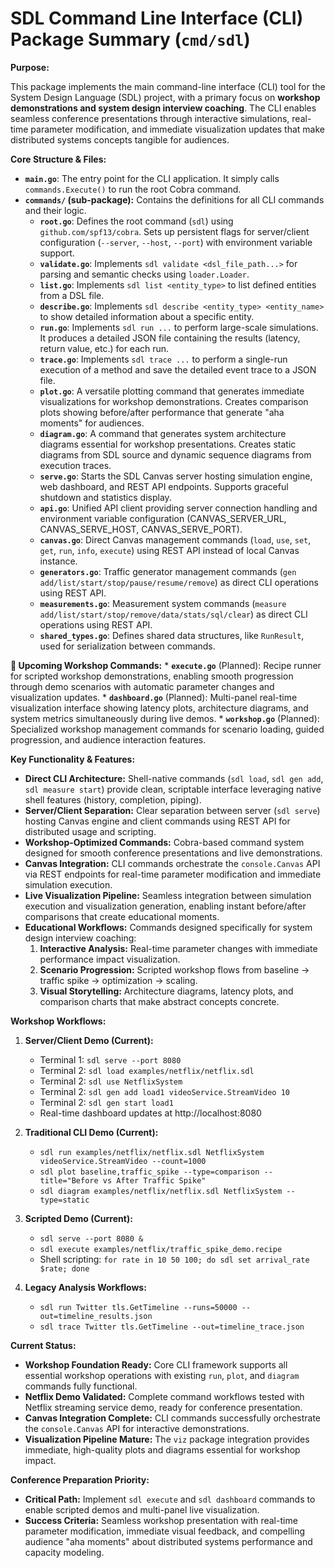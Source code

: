 # SDL Command Line Interface (CLI) Package Summary (`cmd/sdl`)

**Purpose:**

This package implements the main command-line interface (CLI) tool for the System Design Language (SDL) project, with a primary focus on **workshop demonstrations and system design interview coaching**. The CLI enables seamless conference presentations through interactive simulations, real-time parameter modification, and immediate visualization updates that make distributed systems concepts tangible for audiences.

**Core Structure & Files:**

*   **`main.go`**: The entry point for the CLI application. It simply calls `commands.Execute()` to run the root Cobra command.
*   **`commands/` (sub-package):** Contains the definitions for all CLI commands and their logic.
    *   **`root.go`**: Defines the root command (`sdl`) using `github.com/spf13/cobra`. Sets up persistent flags for server/client configuration (`--server`, `--host`, `--port`) with environment variable support.
    *   **`validate.go`**: Implements `sdl validate <dsl_file_path...>` for parsing and semantic checks using `loader.Loader`.
    *   **`list.go`**: Implements `sdl list <entity_type>` to list defined entities from a DSL file.
    *   **`describe.go`**: Implements `sdl describe <entity_type> <entity_name>` to show detailed information about a specific entity.
    *   **`run.go`**: Implements `sdl run ...` to perform large-scale simulations. It produces a detailed JSON file containing the results (latency, return value, etc.) for each run.
    *   **`trace.go`**: Implements `sdl trace ...` to perform a single-run execution of a method and save the detailed event trace to a JSON file.
    *   **`plot.go`**: A versatile plotting command that generates immediate visualizations for workshop demonstrations. Creates comparison plots showing before/after performance that generate "aha moments" for audiences.
    *   **`diagram.go`**: A command that generates system architecture diagrams essential for workshop presentations. Creates static diagrams from SDL source and dynamic sequence diagrams from execution traces.
    *   **`serve.go`**: Starts the SDL Canvas server hosting simulation engine, web dashboard, and REST API endpoints. Supports graceful shutdown and statistics display.
    *   **`api.go`**: Unified API client providing server connection handling and environment variable configuration (CANVAS_SERVER_URL, CANVAS_SERVE_HOST, CANVAS_SERVE_PORT).
    *   **`canvas.go`**: Direct Canvas management commands (`load`, `use`, `set`, `get`, `run`, `info`, `execute`) using REST API instead of local Canvas instance.
    *   **`generators.go`**: Traffic generator management commands (`gen add/list/start/stop/pause/resume/remove`) as direct CLI operations using REST API.
    *   **`measurements.go`**: Measurement system commands (`measure add/list/start/stop/remove/data/stats/sql/clear`) as direct CLI operations using REST API.
    *   **`shared_types.go`**: Defines shared data structures, like `RunResult`, used for serialization between commands.

**🎪 Upcoming Workshop Commands:**
    *   **`execute.go`** (Planned): Recipe runner for scripted workshop demonstrations, enabling smooth progression through demo scenarios with automatic parameter changes and visualization updates.
    *   **`dashboard.go`** (Planned): Multi-panel real-time visualization interface showing latency plots, architecture diagrams, and system metrics simultaneously during live demos.
    *   **`workshop.go`** (Planned): Specialized workshop management commands for scenario loading, guided progression, and audience interaction features.

**Key Functionality & Features:**

*   **Direct CLI Architecture:** Shell-native commands (`sdl load`, `sdl gen add`, `sdl measure start`) provide clean, scriptable interface leveraging native shell features (history, completion, piping).
*   **Server/Client Separation:** Clear separation between server (`sdl serve`) hosting Canvas engine and client commands using REST API for distributed usage and scripting.
*   **Workshop-Optimized Commands:** Cobra-based command system designed for smooth conference presentations and live demonstrations.
*   **Canvas Integration:** CLI commands orchestrate the `console.Canvas` API via REST endpoints for real-time parameter modification and immediate simulation execution.
*   **Live Visualization Pipeline:** Seamless integration between simulation execution and visualization generation, enabling instant before/after comparisons that create educational moments.
*   **Educational Workflows:** Commands designed specifically for system design interview coaching:
    1.  **Interactive Analysis:** Real-time parameter changes with immediate performance impact visualization.
    2.  **Scenario Progression:** Scripted workshop flows from baseline → traffic spike → optimization → scaling.
    3.  **Visual Storytelling:** Architecture diagrams, latency plots, and comparison charts that make abstract concepts concrete.

**Workshop Workflows:**

1.  **Server/Client Demo (Current):**
    *   Terminal 1: `sdl serve --port 8080`
    *   Terminal 2: `sdl load examples/netflix/netflix.sdl`
    *   Terminal 2: `sdl use NetflixSystem`
    *   Terminal 2: `sdl gen add load1 videoService.StreamVideo 10`
    *   Terminal 2: `sdl gen start load1`
    *   Real-time dashboard updates at http://localhost:8080

2.  **Traditional CLI Demo (Current):**
    *   `sdl run examples/netflix/netflix.sdl NetflixSystem videoService.StreamVideo --count=1000`
    *   `sdl plot baseline,traffic_spike --type=comparison --title="Before vs After Traffic Spike"`
    *   `sdl diagram examples/netflix/netflix.sdl NetflixSystem --type=static`

3.  **Scripted Demo (Current):**
    *   `sdl serve --port 8080 &`
    *   `sdl execute examples/netflix/traffic_spike_demo.recipe`
    *   Shell scripting: `for rate in 10 50 100; do sdl set arrival_rate $rate; done`

4.  **Legacy Analysis Workflows:**
    *   `sdl run Twitter tls.GetTimeline --runs=50000 --out=timeline_results.json`
    *   `sdl trace Twitter tls.GetTimeline --out=timeline_trace.json`

**Current Status:**

*   **Workshop Foundation Ready:** Core CLI framework supports all essential workshop operations with existing `run`, `plot`, and `diagram` commands fully functional.
*   **Netflix Demo Validated:** Complete command workflows tested with Netflix streaming service demo, ready for conference presentation.
*   **Canvas Integration Complete:** CLI commands successfully orchestrate the `console.Canvas` API for interactive demonstrations.
*   **Visualization Pipeline Mature:** The `viz` package integration provides immediate, high-quality plots and diagrams essential for workshop impact.

**Conference Preparation Priority:**
*   **Critical Path:** Implement `sdl execute` and `sdl dashboard` commands to enable scripted demos and multi-panel live visualization.
*   **Success Criteria:** Seamless workshop presentation with real-time parameter modification, immediate visual feedback, and compelling audience "aha moments" about distributed systems performance and capacity modeling.

